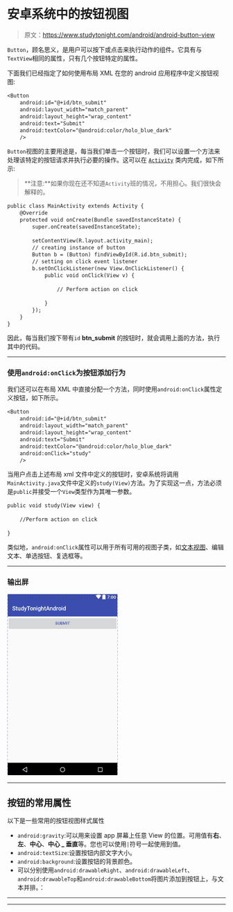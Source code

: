 # 安卓系统中的按钮视图

> 原文：<https://www.studytonight.com/android/android-button-view>

`Button`，顾名思义，是用户可以按下或点击来执行动作的组件。它具有与`TextView`相同的属性，只有几个按钮特定的属性。

下面我们已经指定了如何使用布局 XML 在您的 android 应用程序中定义按钮视图:

```
<Button
    android:id="@+id/btn_submit"
    android:layout_width="match_parent"
    android:layout_height="wrap_content"
    android:text="Submit"
    android:textColor="@android:color/holo_blue_dark"
    />
```

`Button`视图的主要用途是，每当我们单击一个按钮时，我们可以设置一个方法来处理该特定的按钮请求并执行必要的操作。这可以在 [`Activity`](activity-in-android) 类内完成，如下所示:

> **注意:**如果你现在还不知道`Activity`班的情况，不用担心。我们很快会解释的。

```
public class MainActivity extends Activity {
	@Override
    protected void onCreate(Bundle savedInstanceState) {
        super.onCreate(savedInstanceState);

        setContentView(R.layout.activity_main);
        // creating instance of button
        Button b = (Button) findViewById(R.id.btn_submit);
        // setting on click event listener
        b.setOnClickListener(new View.OnClickListener() {
            public void onClick(View v) {

                // Perform action on click

            }
        });
    }
}
```

因此，每当我们按下带有`id` **btn_submit** 的按钮时，就会调用上面的方法，执行其中的代码。

* * *

### 使用`android:onClick`为按钮添加行为

我们还可以在布局 XML 中直接分配一个方法，同时使用`android:onClick`属性定义按钮，如下所示。

```
<Button
    android:id="@+id/btn_submit"
    android:layout_width="match_parent"
    android:layout_height="wrap_content"
    android:text="Submit"
    android:textColor="@android:color/holo_blue_dark"
    android:onClick="study"
    />
```

当用户点击上述布局 xml 文件中定义的按钮时，安卓系统将调用`MainActivity.java`文件中定义的`study(View)`方法。为了实现这一点，方法必须是`public`并接受一个`View`类型作为其唯一参数。

```
public void study(View view) {

    //Perform action on click

}
```

类似地，`android:onClick`属性可以用于所有可用的视图子类，如[文本视图](android-textview)、编辑文本、单选按钮、复选框等。

* * *

### 输出屏

![Button View in Android](img/9c3cf7789e41154314f54205b7031b84.png)

* * *

## 按钮的常用属性

以下是一些常用的按钮视图样式属性

*   `android:gravity`:可以用来设置 app 屏幕上任意 View 的位置。可用值有**右**、**左**、**中心**、**中心 _ 垂直**等。您也可以使用`|`符号一起使用到值。
*   `android:textSize`:设置按钮内部文字大小。
*   `android:background`:设置按钮的背景颜色。
*   可以分别使用`android:drawableRight`、`android:drawableLeft`、`android:drawableTop`和`android:drawableBottom`将图片添加到按钮上，与文本并排。：

* * *

* * *